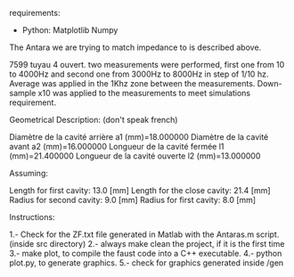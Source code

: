 requirements:
- Python: 
         Matplotlib
         Numpy


The Antara we are trying to match impedance to is described above.

7599 tuyau 4 ouvert. 
two measurements were performed, first one from 10 to 4000Hz and
second one from 3000Hz to 8000Hz in step of 1/10 hz. Average was applied in the 1Khz zone between the
measurements. Down-sample x10 was applied to the measurements to meet simulations requirement.

Geometrical Description: (don't speak french)

Diamètre de la cavité arrière a1 (mm)=18.000000
Diamètre de la cavité avant a2 (mm)=16.000000
Longueur de la cavité fermée l1 (mm)=21.400000
Longueur de la cavité ouverte l2 (mm)=13.000000

Assuming:

Length for first cavity:     13.0 [mm]
Length for the close cavity: 21.4 [mm]
Radius for second cavity:     9.0 [mm]
Radius for first cavity:      8.0 [mm]

Instructions:

1.- Check for the ZF.txt file generated in Matlab with the Antaras.m script. (inside src directory) 
2.- always make clean the project, if it is the first time
3.- make plot, to compile the faust code into a C++ executable.
4.- python plot.py, to generate graphics.
5.- check for graphics generated inside /gen




